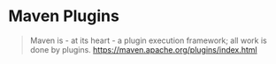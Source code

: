 #	Maven Plugins

>	Maven is - at its heart - a plugin execution framework; all work is done by plugins.
>	https://maven.apache.org/plugins/index.html
